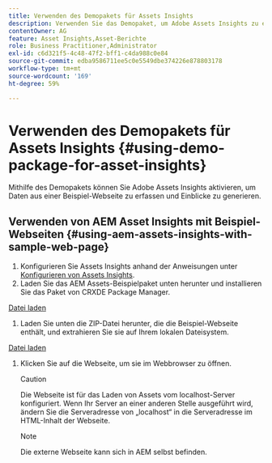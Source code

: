 ```yaml
---
title: Verwenden des Demopakets für Assets Insights
description: Verwenden Sie das Demopaket, um Adobe Assets Insights zu ermöglichen, Daten aus einer Webseite zu erfassen und Einblicke zu generieren.
contentOwner: AG
feature: Asset Insights,Asset-Berichte
role: Business Practitioner,Administrator
exl-id: c6d321f5-4c48-47f2-bff1-c4da988c0e84
source-git-commit: edba9586711ee5c0e5549dbe374226e878803178
workflow-type: tm+mt
source-wordcount: '169'
ht-degree: 59%

---
```


# Verwenden des Demopakets für Assets Insights {#using-demo-package-for-asset-insights}

Mithilfe des Demopakets können Sie Adobe Assets Insights aktivieren, um Daten aus einer Beispiel-Webseite zu erfassen und Einblicke zu generieren.

## Verwenden von AEM Asset Insights mit Beispiel-Webseiten  {#using-aem-assets-insights-with-sample-web-page}

1. Konfigurieren Sie Assets Insights anhand der Anweisungen unter [Konfigurieren von Assets Insights](touch-ui-configuring-asset-insights.md).
1. Laden Sie das AEM Assets-Beispielpaket unten herunter und installieren Sie das Paket von CRXDE Package Manager.

[Datei laden](assets/insightsdemo.zip)

1. Laden Sie unten die ZIP-Datei herunter, die die Beispiel-Webseite enthält, und extrahieren Sie sie auf Ihrem lokalen Dateisystem.

[Datei laden](assets/demosite.zip)

1. Klicken Sie auf die Webseite, um sie im Webbrowser zu öffnen.

   >[!CAUTION]
   >
   >Die Webseite ist für das Laden von Assets vom localhost-Server konfiguriert. Wenn Ihr Server an einer anderen Stelle ausgeführt wird, ändern Sie die Serveradresse von „localhost“ in die Serveradresse im HTML-Inhalt der Webseite.

   >[!NOTE]
   >
   >Die externe Webseite kann sich in AEM selbst befinden.
